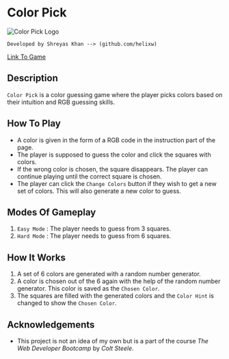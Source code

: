 # Color Pick

![Color Pick Logo](https://img.icons8.com/color/96/000000/color-palette.png 'Color Pick')

```
Developed by Shreyas Khan --> (github.com/helixw)
```

[Link To Game](https://helixw.github.io/restructured-color-game)

## Description

`Color Pick` is a color guessing game where the player picks colors based on their intuition and RGB guessing skills.

## How To Play

-   A color is given in the form of a RGB code in the instruction part of the page.
-   The player is supposed to guess the color and click the squares with colors.
-   If the wrong color is chosen, the square disappears. The player can continue playing until the correct square is chosen.
-   The player can click the `Change Colors` button if they wish to get a new set of colors. This will also generate a new color to guess.

## Modes Of Gameplay

1. `Easy Mode` : The player needs to guess from 3 squares.
2. `Hard Mode` : The player needs to guess from 6 squares.

## How It Works

1. A set of 6 colors are generated with a random number generator.
2. A color is chosen out of the 6 again with the help of the random number generator. This color is saved as the `Chosen Color`.
3. The squares are filled with the generated colors and the `Color Hint` is changed to show the `Chosen Color`.

## Acknowledgements

-   This project is not an idea of my own but is a part of the course _The Web Developer Bootcamp_ by _Colt Steele_.
